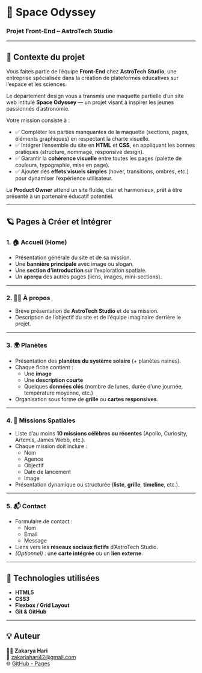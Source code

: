 # 🌌 Space Odyssey

### Projet Front-End – AstroTech Studio

---

## 🚀 Contexte du projet

Vous faites partie de l’équipe **Front-End** chez **AstroTech Studio**, une entreprise spécialisée dans la création de plateformes éducatives sur l’espace et les sciences.  

Le département design vous a transmis une maquette partielle d’un site web intitulé **Space Odyssey** — un projet visant à inspirer les jeunes passionnés d’astronomie.  

Votre mission consiste à :
- ✅ Compléter les parties manquantes de la maquette (sections, pages, éléments graphiques) en respectant la charte visuelle.
- ✅ Intégrer l’ensemble du site en **HTML** et **CSS**, en appliquant les bonnes pratiques (structure, nommage, responsive design).
- ✅ Garantir la **cohérence visuelle** entre toutes les pages (palette de couleurs, typographie, mise en page).
- ✅ Ajouter des **effets visuels simples** (hover, transitions, ombres, etc.) pour dynamiser l’expérience utilisateur.

Le **Product Owner** attend un site fluide, clair et harmonieux, prêt à être présenté à un partenaire éducatif potentiel.

---

## 🪐 Pages à Créer et Intégrer

### 1. 🏠 Accueil (Home)
- Présentation générale du site et de sa mission.  
- Une **bannière principale** avec image ou slogan.  
- Une **section d’introduction** sur l’exploration spatiale.  
- Un **aperçu** des autres pages (liens, images, mini-sections).

---

### 2. 👨‍🚀 À propos
- Brève présentation de **AstroTech Studio** et de sa mission.  
- Description de l’objectif du site et de l’équipe imaginaire derrière le projet.

---

### 3. 🌍 Planètes
- Présentation des **planètes du système solaire** (+ planètes naines).  
- Chaque fiche contient :
  - Une **image**
  - Une **description courte**
  - Quelques **données clés** (nombre de lunes, durée d’une journée, température moyenne, etc.)
- Organisation sous forme de **grille** ou **cartes responsives**.

---

### 4. 🚀 Missions Spatiales
- Liste d’au moins **10 missions célèbres ou récentes** (Apollo, Curiosity, Artemis, James Webb, etc.).  
- Chaque mission doit inclure :
  - Nom
  - Agence
  - Objectif
  - Date de lancement
  - Image
- Présentation dynamique ou structurée (**liste**, **grille**, **timeline**, etc.).

---

### 5. 📬 Contact
- Formulaire de contact :
  - Nom  
  - Email  
  - Message  
- Liens vers les **réseaux sociaux fictifs** d’AstroTech Studio.  
- *(Optionnel)* : une **carte intégrée** ou un **lien externe**.

---

## 🧩 Technologies utilisées
- **HTML5**
- **CSS3**
- **Flexbox / Grid Layout**
- **Git & GitHub**

---

## 💡 Auteur
👨‍💻 **Zakarya Hari**  
📧 [zakariahari42@gmail.com](mailto:zakariahari42@gmail.com)  
🌐 [GitHub - Pages](https://zakaryahari.github.io/Space-Odyssey/)


